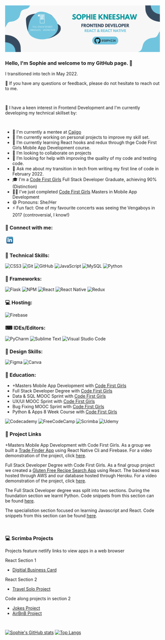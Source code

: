 <p align='center'> 
<img src="Images/SophieKneeshaw.png" alt='my banner'>
</p>

### Hello, I'm Sophie and welcome to my GitHub page. 👋

I transitioned into tech in May 2022.

💬 If you have any questions or feedback, please do not hesitate to reach out to me.

<br>

🎉 I have a keen interest in Frontend Development and I'm currently developing my technical skillset by:

<br>

- 💃 I'm currently a mentee at [Cajigo](http://www.structur3dpeople.co.uk/cajigo/)
- 🔭 I’m currently working on personal projects to improve my skill set.
- 🌱 I’m currently learning React hooks and redux through thge Code First Girls Mobile App Development course.
- 👯 I’m looking to collaborate on projects
- 🤔 I’m looking for help with improving the quality of my code and testing code.
- 💬 Ask me about my transition in tech from writing my first line of code in February 2022.
- 🎓 I'm a [Code First Girls](https://codefirstgirls.com/courses/cfgdegree/) Full Stack Developer Graduate, achieving 90% (Distinction)
- 👩‍🎓 I've just completed [Code First Girls](https://codefirstgirls.com/courses/masters/) Masters in Mobile App Development
- 😄 Pronouns: She/Her
- ⚡ Fun fact: One of my favourite concerts was seeing the Vengaboys in 2017 (controversial, I know!)

### 🤝 Connect with me: <a href="https://www.linkedin.com/in/sophierkneeshaw">

<img src="Images\LinkedIn.png" alt='LinkedIn Icon'  width='30px'/></a>
<br>

### 💼 Technical Skills:

![CSS3](https://img.shields.io/badge/css3-%231572B6.svg?style=for-the-badge&logo=css3&logoColor=white) ![Git](https://img.shields.io/badge/git-%23F05033.svg?style=for-the-badge&logo=git&logoColor=white) ![GitHub](https://img.shields.io/badge/github-%23121011.svg?style=for-the-badge&logo=github&logoColor=white) ![JavaScript](https://img.shields.io/badge/javascript-%23323330.svg?style=for-the-badge&logo=javascript&logoColor=%23F7DF1E) ![MySQL](https://img.shields.io/badge/mysql-%2300f.svg?style=for-the-badge&logo=mysql&logoColor=white) ![Python](https://img.shields.io/badge/python-3670A0?style=for-the-badge&logo=python&logoColor=ffdd54)
<br>

### 📄 Frameworks:

![Flask](https://img.shields.io/badge/flask-%23000.svg?style=for-the-badge&logo=flask&logoColor=white) ![NPM](https://img.shields.io/badge/NPM-%23000000.svg?style=for-the-badge&logo=npm&logoColor=white) ![React](https://img.shields.io/badge/react-%2320232a.svg?style=for-the-badge&logo=react&logoColor=%2361DAFB) ![React Native](https://img.shields.io/badge/react_native-%2320232a.svg?style=for-the-badge&logo=react&logoColor=%2361DAFB) ![Redux](https://img.shields.io/badge/redux-%23593d88.svg?style=for-the-badge&logo=redux&logoColor=white)
<br>

### 💻 Hosting:

![Firebase](https://img.shields.io/badge/firebase-%23039BE5.svg?style=for-the-badge&logo=firebase)
<br>

### ⌨ IDEs/Editors:

![PyCharm](https://img.shields.io/badge/pycharm-143?style=for-the-badge&logo=pycharm&logoColor=black&color=black&labelColor=green) ![Sublime Text](https://img.shields.io/badge/sublime_text-%23575757.svg?style=for-the-badge&logo=sublime-text&logoColor=important) ![Visual Studio Code](https://img.shields.io/badge/Visual%20Studio%20Code-0078d7.svg?style=for-the-badge&logo=visual-studio-code&logoColor=white)
<br>

### 🎨 Design Skills:

![Figma](https://img.shields.io/badge/figma-%23F24E1E.svg?style=for-the-badge&logo=figma&logoColor=white) ![Canva](https://img.shields.io/badge/Canva-%2300C4CC.svg?style=for-the-badge&logo=Canva&logoColor=white)
<br>

### 🏢 Education:

- +Masters Mobile App Development with [Code First Girls](https://codefirstgirls.com/courses/masters/)
- Full Stack Developer Degree with [Code First Girls](https://codefirstgirls.com/courses/cfgdegree/)
- Data & SQL MOOC Sprint with [Code First Girls](https://codefirstgirls.com/courses/moocs/)
- UX/UI MOOC Sprint with [Code First Girls](https://codefirstgirls.com/courses/moocs/)
- Bug Fixing MOOC Sprint with [Code First Girls](https://codefirstgirls.com/courses/moocs/)
- Python & Apps 8 Week Course with [Code First Girls](https://codefirstgirls.com/courses/classes/coding-kickstarter/)

![Codecademy](https://img.shields.io/badge/Codecademy-FFF0E5?style=for-the-badge&logo=codecademy&logoColor=1F243A) ![FreeCodeCamp](https://img.shields.io/badge/Freecodecamp-%23123.svg?&style=for-the-badge&logo=freecodecamp&logoColor=green) ![Scrimba](https://img.shields.io/badge/scrimba-2B283A?style=for-the-badge&logo=scrimba&logoColor=white) ![Udemy](https://img.shields.io/badge/Udemy-A435F0?style=for-the-badge&logo=Udemy&logoColor=white)
<br>

### 📌 Project Links

+Masters Mobile App Development with Code First Girls. As a group we built a [Trade Finder App](https://github.com/Group4-MobileDevelopment-CFG/TradeFinderApp) using React Native Cli and Firebase. For a video demonstration of the project, click [here](https://youtu.be/guPy6ngv9-A).

Full Stack Developer Degree with Code First Girls. As a final group project we created a [Gluten Free Recipe Search App](https://github.com/sassaf1994/CFGProjectGroup7GlutenFree) using React. The backend was hosted through AWS and our database hosted through Heroku. For a video demonstration of the project, click [here](https://youtu.be/mdvzDYHeapU).

The Full Stack Developer degree was split into two sections. During the foundation section we learnt Python. Code snippets from this section can be found [here](https://github.com/S0PHI3K/Foundation).

The specialistion section focused on learning Javascript and React. Code snippets from this section can be found [here](https://github.com/S0PHI3K/Specialisation).

<br>

### 💻 Scrimba Projects

Projects feature netlify links to view apps in a web browser

React Section 1

- [Digitial Business Card](https://github.com/S0PHI3K/Digital-Business-Card)

React Section 2

- [Travel Solo Project](https://github.com/S0PHI3K/Scrimba-Travel-Solo-Project)

Code along projects in section 2

- [Jokes Project](https://github.com/S0PHI3K/Scrimba-Joke-Project)
- [AirBnB Project](https://github.com/S0PHI3K/Scrimba-AirBnB-Project)

<br>

[![Sophie's GitHub stats](https://github-readme-stats.vercel.app/api?username=S0PHI3K)](https://github.com/anuraghazra/github-readme-stats)
[![Top Langs](https://github-readme-stats.vercel.app/api/top-langs/?username=S0PHI3K&layout=compact&theme=tokyonight)](https://github.com/anuraghazra/github-readme-stats)
